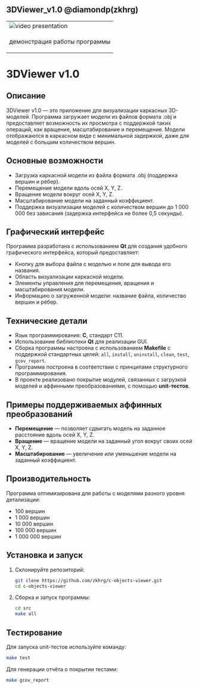 ## 3DViewer_v1.0 @diamondp(zkhrg)</h2>

<table>
    <tr>
        <td>
            <img src="./dvi/dvi.webp" alt="video presentation">
        </td>
    </tr>
    <tr>
        <td>
            <p>демонстрация работы программы</p>
        </td>
    </tr>
</table>

# 3DViewer v1.0

## Описание

3DViewer v1.0 — это приложение для визуализации каркасных 3D-моделей. Программа загружает модели из файлов формата .obj и предоставляет возможность их просмотра с поддержкой таких операций, как вращение, масштабирование и перемещение. Модели отображаются в каркасном виде с минимальной задержкой, даже для моделей с большим количеством вершин.

## Основные возможности

- Загрузка каркасной модели из файла формата .obj (поддержка вершин и рёбер).
- Перемещение модели вдоль осей X, Y, Z.
- Вращение модели вокруг осей X, Y, Z.
- Масштабирование модели на заданный коэффициент.
- Поддержка визуализации моделей с количеством вершин до 1 000 000 без зависания (задержка интерфейса не более 0,5 секунды).
  
## Графический интерфейс

Программа разработана с использованием **Qt** для создания удобного графического интерфейса, который предоставляет:

- Кнопку для выбора файла с моделью и поле для вывода его названия.
- Область визуализации каркасной модели.
- Элементы управления для перемещения, вращения и масштабирования модели.
- Информацию о загруженной модели: название файла, количество вершин и рёбер.

## Технические детали

- Язык программирования: **C**, стандарт C11.
- Использование библиотеки **Qt** для реализации GUI.
- Сборка программы настроена с использованием **Makefile** с поддержкой стандартных целей: `all`, `install`, `uninstall`, `clean`, `test`, `gcov_report`.
- Программа построена в соответствии с принципами структурного программирования.
- В проекте реализовано покрытие модулей, связанных с загрузкой моделей и аффинными преобразованиями, с помощью **unit-тестов**.

## Примеры поддерживаемых аффинных преобразований

- **Перемещение** — позволяет сдвигать модель на заданное расстояние вдоль осей X, Y, Z.
- **Вращение** — вращение модели на заданный угол вокруг своих осей X, Y, Z.
- **Масштабирование** — увеличение или уменьшение модели на заданный коэффициент.

## Производительность

Программа оптимизирована для работы с моделями разного уровня детализации:

- 100 вершин
- 1 000 вершин
- 10 000 вершин
- 100 000 вершин
- 1 000 000 вершин

## Установка и запуск

1. Склонируйте репозиторий:
    ```bash
    git clone https://github.com/zkhrg/c-objects-viewer.git
    cd c-objects-viewer
    ```

2. Сборка и запуск программы:
    ```bash
    cd src
    make all
    ```

## Тестирование

Для запуска unit-тестов используйте команду:
```bash
make test
```

Для генерации отчёта о покрытии тестами:
```bash
make gcov_report
```